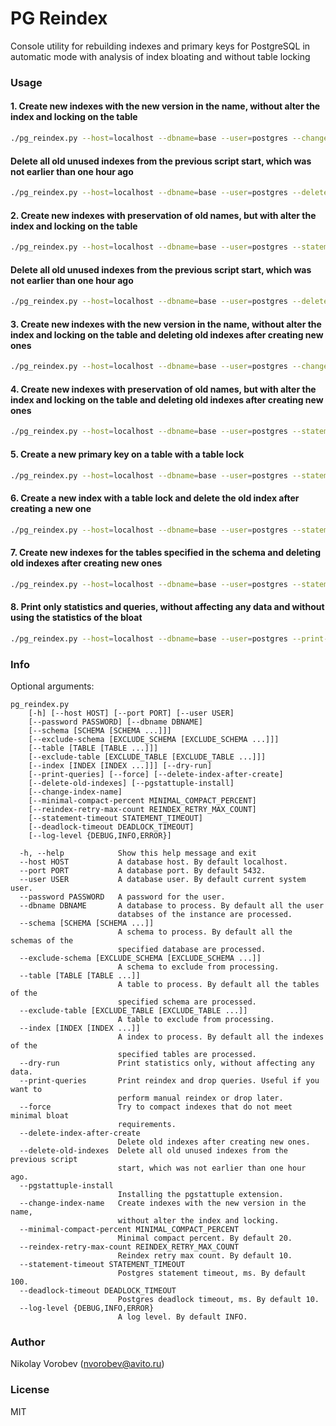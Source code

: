 # PG Reindex
Console utility for rebuilding indexes and primary keys for PostgreSQL in automatic mode with analysis of index bloating and without table locking

### Usage

#### 1. Create new indexes with the new version in the name, without alter the index and locking on the table
```bash
./pg_reindex.py --host=localhost --dbname=base --user=postgres --change-index-name --print-queries
```
#### Delete all old unused indexes from the previous script start, which was not earlier than one hour ago
```bash
./pg_reindex.py --host=localhost --dbname=base --user=postgres --delete-old-indexes
```
#### 2. Create new indexes with preservation of old names, but with alter the index and locking on the table
```bash
./pg_reindex.py --host=localhost --dbname=base --user=postgres --statement-timeout 200 --deadlock-timeout 20 --print-queries
```
#### Delete all old unused indexes from the previous script start, which was not earlier than one hour ago
```bash
./pg_reindex.py --host=localhost --dbname=base --user=postgres --delete-old-indexes
```
#### 3. Create new indexes with the new version in the name, without alter the index and locking on the table and deleting old indexes after creating new ones
```bash
./pg_reindex.py --host=localhost --dbname=base --user=postgres --change-index-name --print-queries --delete-index-after-create
```
#### 4. Create new indexes with preservation of old names, but with alter the index and locking on the table and deleting old indexes after creating new ones
```bash
./pg_reindex.py --host=localhost --dbname=base --user=postgres --statement-timeout 200 --deadlock-timeout 20 --print-queries --delete-index-after-create
```
#### 5. Create a new primary key on a table with a table lock
```bash
./pg_reindex.py --host=localhost --dbname=base --user=postgres --statement-timeout 200 --deadlock-timeout 20 --print-queries --index base.items_pkey
```
#### 6. Create a new index with a table lock and delete the old index after creating a new one
```bash
./pg_reindex.py --host=localhost --dbname=base --user=postgres --statement-timeout 200 --deadlock-timeout 20 --print-queries --delete-index-after-create --index base.items_time_idx
```
#### 7. Create new indexes for the tables specified in the schema and deleting old indexes after creating new ones
```bash
./pg_reindex.py --host=localhost --dbname=base --user=postgres --statement-timeout 200 --deadlock-timeout 20 --print-queries --delete-index-after-create --schema base
```
#### 8. Print only statistics and queries, without affecting any data and without using the statistics of the bloat
```bash
./pg_reindex.py --host=localhost --dbname=base --user=postgres --print-queries --delete-index-after-create --force --dry-run
```

### Info

Optional arguments:
```
pg_reindex.py 
    [-h] [--host HOST] [--port PORT] [--user USER]
    [--password PASSWORD] [--dbname DBNAME]
    [--schema [SCHEMA [SCHEMA ...]]]
    [--exclude-schema [EXCLUDE_SCHEMA [EXCLUDE_SCHEMA ...]]]
    [--table [TABLE [TABLE ...]]]
    [--exclude-table [EXCLUDE_TABLE [EXCLUDE_TABLE ...]]]
    [--index [INDEX [INDEX ...]]] [--dry-run]
    [--print-queries] [--force] [--delete-index-after-create]
    [--delete-old-indexes] [--pgstattuple-install]
    [--change-index-name]
    [--minimal-compact-percent MINIMAL_COMPACT_PERCENT]
    [--reindex-retry-max-count REINDEX_RETRY_MAX_COUNT]
    [--statement-timeout STATEMENT_TIMEOUT]
    [--deadlock-timeout DEADLOCK_TIMEOUT]
    [--log-level {DEBUG,INFO,ERROR}]

  -h, --help            Show this help message and exit
  --host HOST           A database host. By default localhost.
  --port PORT           A database port. By default 5432.
  --user USER           A database user. By default current system user.
  --password PASSWORD   A password for the user.
  --dbname DBNAME       A database to process. By default all the user
                        databses of the instance are processed.
  --schema [SCHEMA [SCHEMA ...]]
                        A schema to process. By default all the schemas of the
                        specified database are processed.
  --exclude-schema [EXCLUDE_SCHEMA [EXCLUDE_SCHEMA ...]]
                        A schema to exclude from processing.
  --table [TABLE [TABLE ...]]
                        A table to process. By default all the tables of the
                        specified schema are processed.
  --exclude-table [EXCLUDE_TABLE [EXCLUDE_TABLE ...]]
                        A table to exclude from processing.
  --index [INDEX [INDEX ...]]
                        A index to process. By default all the indexes of the
                        specified tables are processed.
  --dry-run             Print statistics only, without affecting any data.
  --print-queries       Print reindex and drop queries. Useful if you want to
                        perform manual reindex or drop later.
  --force               Try to compact indexes that do not meet minimal bloat
                        requirements.
  --delete-index-after-create
                        Delete old indexes after creating new ones.
  --delete-old-indexes  Delete all old unused indexes from the previous script
                        start, which was not earlier than one hour ago.
  --pgstattuple-install
                        Installing the pgstattuple extension.
  --change-index-name   Create indexes with the new version in the name,
                        without alter the index and locking.
  --minimal-compact-percent MINIMAL_COMPACT_PERCENT
                        Minimal compact percent. By default 20.
  --reindex-retry-max-count REINDEX_RETRY_MAX_COUNT
                        Reindex retry max count. By default 10.
  --statement-timeout STATEMENT_TIMEOUT
                        Postgres statement timeout, ms. By default 100.
  --deadlock-timeout DEADLOCK_TIMEOUT
                        Postgres deadlock timeout, ms. By default 10.
  --log-level {DEBUG,INFO,ERROR}
                        A log level. By default INFO.
```

### Author

Nikolay Vorobev (nvorobev@avito.ru)

### License

MIT
